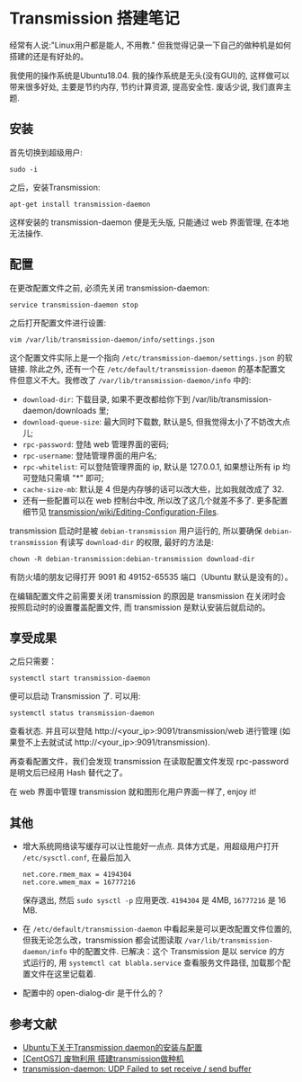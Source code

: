 # Transmission 搭建笔记

经常有人说:"Linux用户都是能人, 不用教." 但我觉得记录一下自己的做种机是如何搭建的还是有好处的。

我使用的操作系统是Ubuntu18.04. 我的操作系统是无头(没有GUI)的, 这样做可以带来很多好处, 主要是节约内存, 节约计算资源, 提高安全性. 废话少说, 我们直奔主题.

## 安装

首先切换到超级用户:
        
`sudo -i`

之后，安装Transmission:
       
`apt-get install transmission-daemon`
       
这样安装的 transmission-daemon 便是无头版, 只能通过 web 界面管理, 在本地无法操作.

## 配置

在更改配置文件之前, 必须先关闭 transmission-daemon:
       
`service transmission-daemon stop`

之后打开配置文件进行设置:

`vim /var/lib/transmission-daemon/info/settings.json`

这个配置文件实际上是一个指向 `/etc/transmission-daemon/settings.json` 的软链接. 除此之外, 还有一个在 `/etc/default/transmission-daemon` 的基本配置文件但意义不大。我修改了 `/var/lib/transmission-daemon/info` 中的:
* `download-dir`: 下载目录, 如果不更改都给你下到 /var/lib/transmission-daemon/downloads 里;
* `download-queue-size`: 最大同时下载数, 默认是5, 但我觉得太小了不妨改大点儿;
* `rpc-password`: 登陆 web 管理界面的密码;
* `rpc-username`: 登陆管理界面的用户名;
* `rpc-whitelist`: 可以登陆管理界面的 ip, 默认是 127.0.0.1, 如果想让所有 ip 均可登陆只需填 "*" 即可;
* `cache-size-mb`: 默认是 4 但是内存够的话可以改大些，比如我就改成了 32.
* 还有一些配置可以在 web 控制台中改, 所以改了这几个就差不多了. 更多配置细节见 [transmission/wiki/Editing-Configuration-Files](https://github.com/transmission/transmission/wiki/Editing-Configuration-Files).

transmission 启动时是被 `debian-transmission` 用户运行的, 所以要确保 `debian-transmission` 有读写 `download-dir` 的权限, 最好的方法是:

```chown -R debian-transmission:debian-transmission download-dir```

有防火墙的朋友记得打开 9091 和 49152-65535 端口（Ubuntu 默认是没有的）。

在编辑配置文件之前需要关闭 transmission 的原因是 transmission 在关闭时会按照启动时的设置覆盖配置文件, 而 transmission 是默认安装后就启动的。

## 享受成果

之后只需要：

`systemctl start transmission-daemon`

便可以启动 Transmission 了. 可以用:

`systemctl status transmission-daemon`

查看状态. 并且可以登陆 http://<your_ip>:9091/transmission/web 进行管理 (如果登不上去就试试 http://<your_ip>:9091/transmission).

再查看配置文件，我们会发现 transmission 在读取配置文件发现 rpc-password 是明文后已经用 Hash 替代之了。

在 web 界面中管理 transmission 就和图形化用户界面一样了, enjoy it!

## 其他

* 增大系统网络读写缓存可以让性能好一点点. 具体方式是，用超级用户打开 `/etc/sysctl.conf`, 在最后加入

    ```
    net.core.rmem_max = 4194304
    net.core.wmem_max = 16777216
    ```
  保存退出, 然后 `sudo sysctl -p` 应用更改. `4194304` 是 4MB, `16777216` 是 16 MB.

* 在 `/etc/default/transmission-daemon` 中看起来是可以更改配置文件位置的, 但我无论怎么改，transmission 都会试图读取 `/var/lib/transmission-daemon/info` 中的配置文件. 已解决：这个 Transmission 是以 service 的方式运行的, 用 `systemctl cat blabla.service` 查看服务文件路径, 加载那个配置文件在这里记载着.

* 配置中的 open-dialog-dir 是干什么的？

## 参考文献

* [Ubuntu下关于Transmission daemon的安装与配置](https://blog.csdn.net/stripe3385/article/details/50482996)
* [[CentOS7] 废物利用 搭建transmission做种机](http://blog.polossk.com/2017/02/transmission)
* [transmission-daemon: UDP Failed to set receive / send buffer](https://unix.stackexchange.com/questions/520625/transmission-daemon-udp-failed-to-set-receive-send-buffer)
